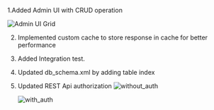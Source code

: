 1.Added Admin UI with CRUD operation

![Admin UI Grid](https://github.com/user-attachments/assets/cce4e24b-0b61-4738-bf55-28ff46d2c460)

2. Implemented custom cache to store response in cache for better performance
3. Added Integration test.
4. Updated db_schema.xml by adding table index
5. Updated REST Api authorization
   ![without_auth](https://github.com/user-attachments/assets/9b48ab2c-8c56-43f0-96ca-afb70b363707)

   ![with_auth](https://github.com/user-attachments/assets/307f023f-4f5a-45ab-b77b-574426efce31)

